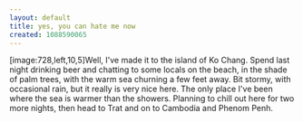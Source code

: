 ```yaml
---
layout: default
title: yes, you can hate me now
created: 1088590065
---
```

[image:728,left,10,5]Well, I've made it to the island of Ko Chang.  Spend last night drinking beer and chatting to some locals on the beach, in the shade of palm trees, with the warm sea churning a few feet away.  Bit stormy, with occasional rain, but it really is very nice here.  The only place I've been where the sea is warmer than the showers.  Planning to chill out here for two more nights, then head to Trat and on to Cambodia and Phenom Penh.
<!--break-->
